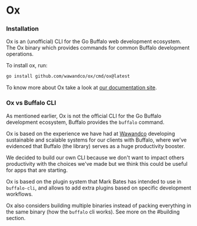 # Ox

### Installation
Ox is an (unofficial) CLI for the Go Buffalo web development ecosystem. The Ox binary which provides commands for common Buffalo development operations.

To install ox, run:

```sh
go install github.com/wawandco/ox/cmd/ox@latest
```

To know more about Ox take a look at [our documentation site](https://oxcli.dev).

### Ox vs Buffalo CLI

As mentioned earlier, Ox is not the official CLI for the Go Buffalo development ecosystem, Buffalo provides the `buffalo` command.

Ox is based on the experience we have had at [Wawandco](https://wawand.co) developing sustainable and scalable systems for our clients with Buffalo, where we've evidenced that Buffalo (the library) serves as a huge productivity booster.

We decided to build our own CLI because we don't want to impact others productivity with the choices we've made but we think this could be useful for apps that are starting.

Ox is based on the plugin system that Mark Bates has intended to use in `buffalo-cli`, and allows to add extra plugins based on specific development workflows.

Ox also considers building multiple binaries instead of packing everything in the same binary (how the `buffalo` cli works). See more on the #building section.